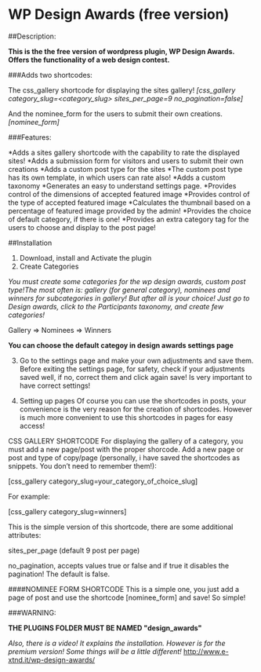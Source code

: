 ﻿WP Design Awards (free version)
================================

##Description:

__This is the the free version of wordpress plugin, WP Design Awards. Offers the functionality of a web design contest.__

###Adds two shortcodes:

The css_gallery shortcode for displaying the sites gallery!
_[css_gallery category_slug=<category_slug> sites_per_page=9 no_pagination=false]_

And the nominee_form for the users to submit their own creations.
_[nominee_form]_


###Features:

*Adds a sites gallery shortcode with the capability to rate the displayed sites!
*Adds a submission form for visitors and users to submit their own creations
*Adds a custom post type for the sites
*The custom post type has its own template, in which users can rate also!
*Adds a custom taxonomy
*Generates an easy to understand settings page.
*Provides control of the dimensions of accepted featured image
*Provides control of the type of accepted featured image
*Calculates the thumbnail based on a percentage of featured image provided by the admin!
*Provides the choice of default category, if there is one!
*Provides an extra category tag for the users to choose and display to the post page!



##Installation


1. Download, install and Activate the plugin
2. Create Categories

 _You must create some categories for the wp design awards, custom post type!The most often is: gallery (for general category), nominees and winners for subcategories in gallery! But after all is your choice!
Just go to Design awards, click to the Participants taxonomy, and create few categories!_

 Gallery
  => Nominees
  => Winners

 __You can choose the default categoy in design awards settings page__

3. Go to the settings page and make your own adjustments and save them.
Before exiting the settings page, for safety, check if your adjustments saved well, if  no, correct them and click again save! Is very important to have correct settings!

4. Setting up pages
Of course you can use the shortcodes in posts, your convenience is the very reason for the creation of shortcodes. However is much more convenient to use this shortcodes in pages for easy access!

 CSS GALLERY SHORTCODE
For displaying the gallery of a category, you must add a new page/post with the proper shorcode. Add a new page or post and type of copy/page (personally, i have saved the shortcodes as snippets. You don’t need to remember them!):

 [css_gallery category_slug=your_category_of_choice_slug]

 For example:

 [css_gallery category_slug=winners]

 This is the simple version of this shortcode, there are some additional attributes:

 sites_per_page (default 9 post per page)

 no_pagination, accepts values true or false and if true it disables the pagination! The default is false.

 ####NOMINEE FORM SHORTCODE
This is a simple one, you just add a page of post and use the shortcode [nominee_form] and save! So simple!


###WARNING:

__THE PLUGINS FOLDER MUST BE NAMED "design_awards"__

_Also, there is a video! It explains the installation. However is for the premium version! Some things will be a little different!_
http://www.e-xtnd.it/wp-design-awards/